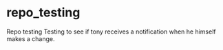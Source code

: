 # repo_testing
Repo testing
Testing to see if tony receives a notification when he himself makes a change.
